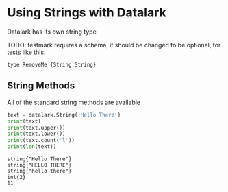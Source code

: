 Using Strings with Datalark
==========================

Datalark has its own string type

TODO: testmark requires a schema, it should be changed to be optional, for
tests like this.

[testmark]:# (hello-strings/schema)
```ipldsch
type RemoveMe {String:String}
```

String Methods
--------------

All of the standard string methods are available

[testmark]:# (hello-strings/string-methods/script.various/run)
```python
text = datalark.String('Hello There')
print(text)
print(text.upper())
print(text.lower())
print(text.count('l'))
print(len(text))
```

[testmark]:# (hello-strings/string-methods/output)
```text
string{"Hello There"}
string{"HELLO THERE"}
string{"hello there"}
int{2}
11
```
